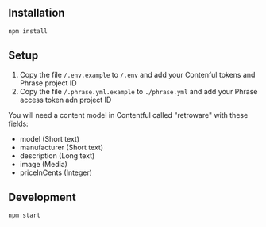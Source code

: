 ## Installation

```
npm install
```

## Setup

1. Copy the file `/.env.example` to `/.env` and add your
   Contenful tokens and Phrase project ID
1. Copy the file `/.phrase.yml.example` to `./phrase.yml`
   and add your Phrase access token adn project ID

You will need a content model in Contentful called
"retroware" with these fields:

- model (Short text)
- manufacturer (Short text)
- description (Long text)
- image (Media)
- priceInCents (Integer)

## Development

```
npm start
```
